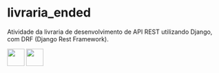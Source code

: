 # livraria_ended
Atividade da livraria de desenvolvimento de API REST utilizando Django, com DRF (Django Rest Framework).
<div>
<img src="https://cdn.jsdelivr.net/gh/devicons/devicon/icons/python/python-original.svg" width="40" height="40"/> 
<img src="https://cdn.jsdelivr.net/gh/devicons/devicon/icons/django/django-plain-wordmark.svg" width="40" height="40"/                   
</div>
